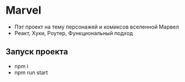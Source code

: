 # Marvel

* Пэт проект на тему персонажей и комиксов вселенной Марвел
* Реакт, Хуки, Роутер, Функциональный подход

## Запуск проекта

* npm i
* npm run start
